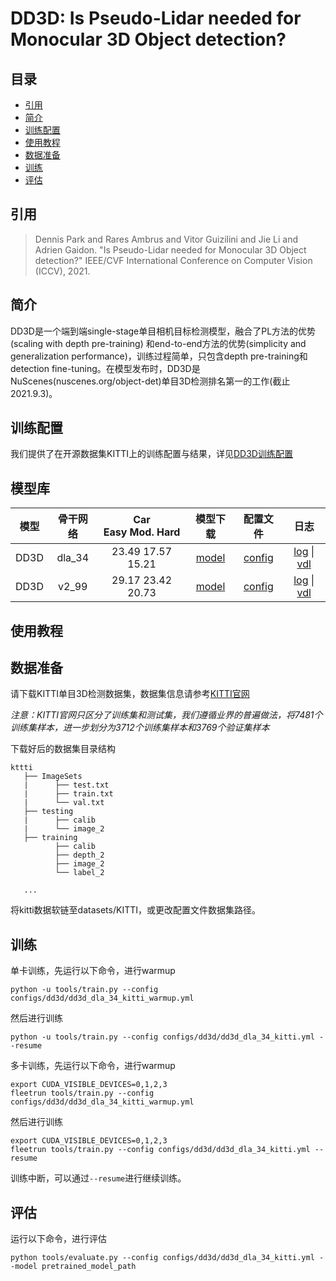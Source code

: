 # DD3D: Is Pseudo-Lidar needed for Monocular 3D Object detection?

## 目录
* [引用](#1)
* [简介](#2)
* [训练配置](#3)
* [使用教程](#4)
* [数据准备](#5)
* [训练](#6)
* [评估](#7)

## <h2 id="1">引用</h2>

> Dennis Park and Rares Ambrus and Vitor Guizilini and Jie Li and Adrien Gaidon. "Is Pseudo-Lidar needed for Monocular 3D Object detection?" IEEE/CVF International Conference on Computer Vision (ICCV), 2021.

## <h2 id="2">简介</h2>

DD3D是一个端到端single-stage单目相机目标检测模型，融合了PL方法的优势(scaling with depth pre-training) 和end-to-end方法的优势(simplicity and generalization performance)，训练过程简单，只包含depth pre-training和detection fine-tuning。在模型发布时，DD3D是NuScenes(nuscenes.org/object-det)单目3D检测排名第一的工作(截止2021.9.3)。

## <h2 id="3">训练配置</h2>

我们提供了在开源数据集KITTI上的训练配置与结果，详见[DD3D训练配置](../../../configs/dd3d)

## <h2 id="4">模型库</h2>

| 模型 |  骨干网络  | Car<br>Easy Mod. Hard | 模型下载 | 配置文件 |  日志 |
| :--: | :-------: | :-------------------: | :------: | :-----: | :--: |
|DD3D |  dla_34 |  23.49 17.57 15.21 | [model](https://paddle3d.bj.bcebos.com/models/dd3d/dd3d_dla_34_kitti/model.pdparams) | [config](../../../configs/dd3d/dd3d_dla_34_kitti.yml) | [log](https://paddle3d.bj.bcebos.com/models/dd3d/dd3d_dla_34_kitti/train.log) \| [vdl](https://www.paddlepaddle.org.cn/paddle/visualdl/service/app/scalar?id=9862e660790ca627384dded9e1cd0a50) |
|DD3D |  v2_99 |  29.17 23.42 20.73 | [model](https://paddle3d.bj.bcebos.com/models/dd3d/dd3d_v2_99_kitti/model.pdparams) | [config](../../../configs/dd3d/dd3d_v2_99_kitti.yml) | [log](https://paddle3d.bj.bcebos.com/models/dd3d/dd3d_v2_99_kitti/train.log) \| [vdl](https://www.paddlepaddle.org.cn/paddle/visualdl/service/app/scalar?id=52a9cd89f47b4c91f95bae558323f07c) |

## <h2 id="5">使用教程</h2>

## <h2 id="6">数据准备</h2>

请下载KITTI单目3D检测数据集，数据集信息请参考[KITTI官网](http://www.cvlibs.net/datasets/kitti/)

*注意：KITTI官网只区分了训练集和测试集，我们遵循业界的普遍做法，将7481个训练集样本，进一步划分为3712个训练集样本和3769个验证集样本*

下载好后的数据集目录结构
```
kttti
   ├── ImageSets
   |      ├── test.txt
   |      ├── train.txt
   |      └── val.txt
   ├── testing
   |      ├── calib
   |      └── image_2
   ├── training
          ├── calib
          ├── depth_2
          ├── image_2
          └── label_2

   ...
```
将kitti数据软链至datasets/KITTI，或更改配置文件数据集路径。

## <h2 id="7">训练</h2>

单卡训练，先运行以下命令，进行warmup

```
python -u tools/train.py --config configs/dd3d/dd3d_dla_34_kitti_warmup.yml
```

然后进行训练

```
python -u tools/train.py --config configs/dd3d/dd3d_dla_34_kitti.yml --resume
```

多卡训练，先运行以下命令，进行warmup

```
export CUDA_VISIBLE_DEVICES=0,1,2,3
fleetrun tools/train.py --config configs/dd3d/dd3d_dla_34_kitti_warmup.yml
```

然后进行训练

```
export CUDA_VISIBLE_DEVICES=0,1,2,3
fleetrun tools/train.py --config configs/dd3d/dd3d_dla_34_kitti.yml --resume
```

训练中断，可以通过`--resume`进行继续训练。


## <h2 id="8">评估</h2>

运行以下命令，进行评估

```
python tools/evaluate.py --config configs/dd3d/dd3d_dla_34_kitti.yml --model pretrained_model_path
```
